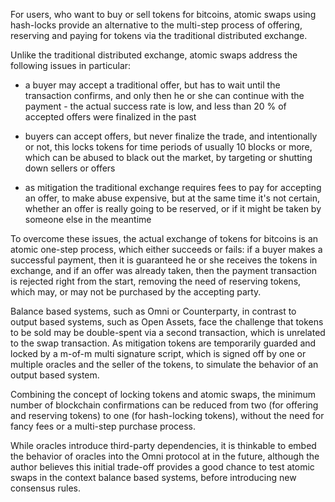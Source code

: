 For users, who want to buy or sell tokens for bitcoins, atomic swaps using hash-locks provide an alternative to the multi-step process of offering, reserving and paying for tokens via the traditional distributed exchange.

Unlike the traditional distributed exchange, atomic swaps address the following issues in particular:

-	a buyer may accept a traditional offer, but has to wait until the transaction confirms, and only then he or she can continue with the payment - the actual success rate is low, and less than 20 % of accepted offers were finalized in the past

-	buyers can accept offers, but never finalize the trade, and intentionally or not, this locks tokens for time periods of usually 10 blocks or more, which can be abused to black out the market, by targeting or shutting down sellers or offers

-	as mitigation the traditional exchange requires fees to pay for accepting an offer, to make abuse expensive, but at the same time it's not certain, whether an offer is really going to be reserved, or if it might be taken by someone else in the meantime

To overcome these issues, the actual exchange of tokens for bitcoins is an atomic one-step process, which either succeeds or fails: if a buyer makes a successful payment, then it is guaranteed he or she receives the tokens in exchange, and if an offer was already taken, then the payment transaction is rejected right from the start, removing the need of reserving tokens, which may, or may not be purchased by the accepting party.

Balance based systems, such as Omni or Counterparty, in contrast to output based systems, such as Open Assets, face the challenge that tokens to be sold may be double-spent via a second transaction, which is unrelated to the swap transaction. As mitigation tokens are temporarily guarded and locked by a m-of-m multi signature script, which is signed off by one or multiple oracles and the seller of the tokens, to simulate the behavior of an output based system.

Combining the concept of locking tokens and atomic swaps, the minimum number of blockchain confirmations can be reduced from two (for offering and reserving tokens) to one (for hash-locking tokens), without the need for fancy fees or a multi-step purchase process.

While oracles introduce third-party dependencies, it is thinkable to embed the behavior of oracles into the Omni protocol at in the future, although the author believes this initial trade-off provides a good chance to test atomic swaps in the context balance based systems, before introducing new consensus rules.
